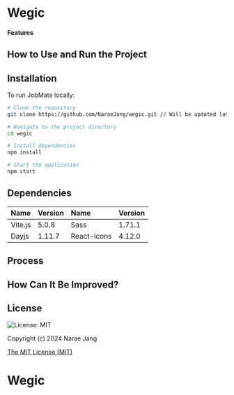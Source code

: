 # Wegic

#### Features

## How to Use and Run the Project

## Installation

To run JobMate locally:

```bash
# Clone the repository
git clone https://github.com/NaraeJang/wegic.git // Will be updated later.

# Navigate to the project directory
cd wegic

# Install dependencies
npm install

# Start the application
npm start
```

## Dependencies

| Name    | Version | Name        | Version |
| :------ | :------ | :---------- | :------ |
| Vite.js | 5.0.8   | Sass        | 1.71.1  |
| Dayjs   | 1.11.7  | React-icons | 4.12.0  |

## Process

## How Can It Be Improved?

## License

![License: MIT](https://img.shields.io/badge/License-MIT-yellow.svg)

Copyright (c) 2024 Narae Jang

[The MIT License (MIT)](https://opensource.org/licenses/MIT)

# Wegic
